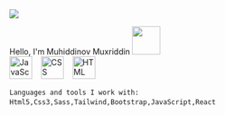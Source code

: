  
 <img src='https://cdn.dribbble.com/users/594393/screenshots/3884465/attachments/882918/31257383-223887e8-a9ed-11e7-92f0-c751aa5c9136.png' >

Hello, I'm  Muhiddinov Muxriddin  <img src="https://media3.giphy.com/media/b88QlTSTsj3bEHQyZf/giphy.gif?cid=ecf05e476u6woygwsqy7b06o78hgsn7r1z0gokarsjxvutnp&rid=giphy.gif&ct=s" width="50px" height="50px">
 <br><img alt="JavaScript" title="JavaScript" src="https://user-images.githubusercontent.com/1680157/87443764-4af82c80-c5cc-11ea-82c2-c368ee12cf6d.png" height="40">&nbsp;&nbsp;&nbsp;&nbsp;<img alt="CSS" title="CSS" src="https://user-images.githubusercontent.com/1680157/87443759-4a5f9600-c5cc-11ea-8ae0-715433c1f781.png" height="40">&nbsp;&nbsp;&nbsp;&nbsp;<img alt="HTML" title="HTML" src="https://user-images.githubusercontent.com/1680157/87443762-4af82c80-c5cc-11ea-85cf-57be0e83c169.png" height="40"><br>
 

 <code>Languages and tools I work with:</code>
 <code>Html5,Css3,Sass,Tailwind,Bootstrap,JavaScript,React</code>
<img  scr = "https://miro.medium.com/max/564/1*Erk4NawQOHkf4wSN7JmB_A.jpeg">



